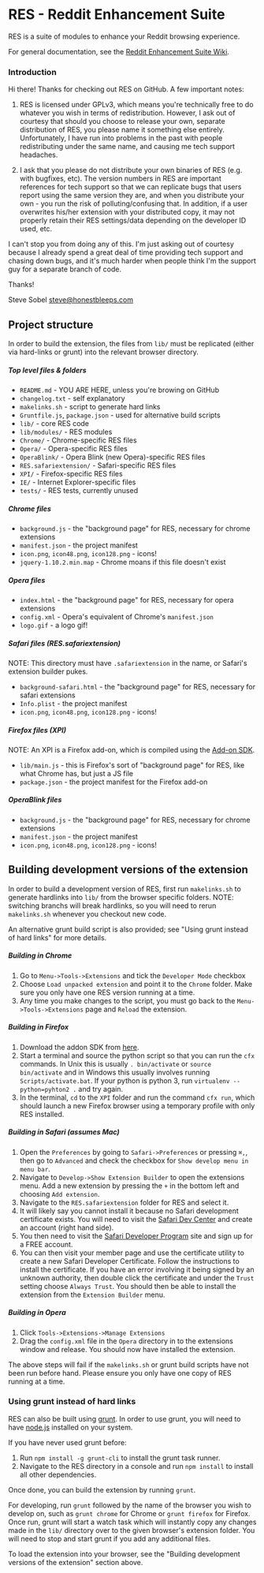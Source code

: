 # RES - Reddit Enhancement Suite

RES is a suite of modules to enhance your Reddit browsing experience.

For general documentation, see the [Reddit Enhancement Suite Wiki](http://redditenhancementsuite.com:8080/wiki/).

### Introduction

Hi there! Thanks for checking out RES on GitHub. A few important notes:

1. RES is licensed under GPLv3, which means you're technically free to do whatever you wish in terms of redistribution. However, I ask out of courtesy that should you choose to release your own, separate distribution of RES, you please name it something else entirely. Unfortunately, I have run into problems in the past with people redistributing under the same name, and causing me tech support headaches.

2. I ask that you please do not distribute your own binaries of RES (e.g. with bugfixes, etc). The version numbers in RES are important references for tech support so that we can replicate bugs that users report using the same version they are, and when you distribute your own - you run the risk of polluting/confusing that. In addition, if a user overwrites his/her extension with your distributed copy, it may not properly retain their RES settings/data depending on the developer ID used, etc.

I can't stop you from doing any of this. I'm just asking out of courtesy because I already spend a great deal of time providing tech support and chasing down bugs, and it's much harder when people think I'm the support guy for a separate branch of code.

Thanks!

Steve Sobel
steve@honestbleeps.com

## Project structure

In order to build the extension, the files from `lib/` must be replicated (either via hard-links or grunt) into the relevant browser directory.

##### Top level files & folders

- `README.md` - YOU ARE HERE, unless you're browing on GitHub
- `changelog.txt` - self explanatory
- `makelinks.sh` - script to generate hard links
- `Gruntfile.js`, `package.json` - used for alternative build scripts
- `lib/` - core RES code
- `lib/modules/` - RES modules
- `Chrome/` - Chrome-specific RES files
- `Opera/` - Opera-specific RES files
- `OperaBlink/` - Opera Blink (new Opera)-specific RES files
- `RES.safariextension/` - Safari-specific RES files
- `XPI/` - Firefox-specific RES files
- `IE/` - Internet Explorer-specific files
- `tests/` - RES tests, currently unused

##### Chrome files

  - `background.js` - the "background page" for RES, necessary for chrome extensions
  - `manifest.json` - the project manifest
  - `icon.png`, `icon48.png`, `icon128.png` - icons!
  - `jquery-1.10.2.min.map` - Chrome moans if this file doesn't exist

##### Opera files

  - `index.html` - the "background page" for RES, necessary for opera extensions
  - `config.xml` - Opera's equivalent of Chrome's `manifest.json`
  - `logo.gif` - a logo gif!

##### Safari files (RES.safariextension)
NOTE: This directory must have `.safariextension` in the name, or Safari's extension builder pukes.

  - `background-safari.html` - the "background page" for RES, necessary for safari extensions
  - `Info.plist` - the project manifest
  - `icon.png`, `icon48.png`, `icon128.png` - icons!

##### Firefox files (XPI)
NOTE: An XPI is a Firefox add-on, which is compiled using the [Add-on SDK](https://developer.mozilla.org/en-US/Add-ons/SDK).

  - `lib/main.js` - this is Firefox's sort of "background page" for RES, like what Chrome has, but just a JS file
  - `package.json` - the project manifest for the Firefox add-on

##### OperaBlink files

  - `background.js` - the "background page" for RES, necessary for chrome extensions
  - `manifest.json` - the project manifest
  - `icon.png`, `icon48.png`, `icon128.png` - icons!

## Building development versions of the extension

In order to build a development version of RES, first run `makelinks.sh` to generate hardlinks into `lib/` from the browser specific folders. NOTE: switching branchs will break hardlinks, so you will need to rerun `makelinks.sh` whenever you checkout new code.

An alternative grunt build script is also provided; see "Using grunt instead of hard links" for more details.

##### Building in Chrome

  1. Go to `Menu->Tools->Extensions` and tick the `Developer Mode` checkbox
  2. Choose `Load unpacked extension` and point it to the `Chrome` folder. Make sure you only have one RES version running at a time.
  3. Any time you make changes to the script, you must go back to the `Menu->Tools->Extensions` page and ``Reload`` the extension.

##### Building in Firefox

  1. Download the addon SDK from [here](https://ftp.mozilla.org/pub/mozilla.org/labs/jetpack/jetpack-sdk-latest.zip).
  2. Start a terminal and source the python script so that you can run the ``cfx`` commands. In Unix this is usually ``. bin/activate`` or ``source bin/activate`` and in Windows this usually involves running ``Scripts/activate.bat``. If your python is python 3, run ``virtualenv --python=pyhton2 .`` and try again.
  3. In the terminal, ``cd`` to the ``XPI`` folder and run the command ``cfx run``, which should launch a new Firefox browser using a temporary profile with only RES installed.

##### Building in Safari (assumes Mac)

  1. Open the ``Preferences`` by going to ``Safari->Preferences`` or pressing ``⌘,``, then go to ``Advanced`` and check the checkbox for ``Show develop menu in menu bar``.
  2. Navigate to ``Develop->Show Extension Builder`` to open the extensions menu. Add a new extension by pressing the ``+`` in the bottom left and choosing ``Add extension``.
  3. Navigate to the ``RES.safariextension`` folder for RES and select it.
  4. It will likely say you cannot install it because no Safari development certificate exists. You will need to visit the [Safari Dev Center](https://developer.apple.com/devcenter/safari/index.action) and create an account (right hand side).
  5. You then need to visit the [Safari Developer Program](https://developer.apple.com/programs/safari/) site and sign up for a FREE account.
  6. You can then visit your member page and use the certificate utility to create a new Safari Developer Certificate. Follow the instructions to install the certificate. If you have an error involving it being signed by an unknown authority, then double click the certificate and under the ``Trust`` setting choose ``Always Trust``. You should then be able to install the extension from the ``Extension Builder`` menu.

##### Building in Opera

  1. Click ``Tools->Extensions->Manage Extensions``
  2. Drag the ``config.xml`` file in the ``Opera`` directory in to the extensions window and release. You should now have installed the extension.

The above steps will fail if the `makelinks.sh` or grunt build scripts have not been run before hand. Please ensure you only have one copy of RES running at a time.

### Using grunt instead of hard links

RES can also be built using [grunt](http://gruntjs.com/). In order to use grunt, you will need to have [node.js](http://nodejs.org/) installed on your system.

If you have never used grunt before:

1. Run `npm install -g grunt-cli` to install the grunt task runner.
2. Navigate to the RES directory in a console and run `npm install` to install all other dependencies.

Once done, you can build the extension by running `grunt`.

For developing, run `grunt` followed by the name of the browser you wish to develop on, such as `grunt chrome` for Chrome or `grunt firefox` for Firefox. Once run, grunt will start a watch task which will instantly copy any changes made in the `lib/` directory over to the given browser's extension folder. You will need to stop and start grunt if you add any additional files.

To load the extension into your browser, see the "Building development versions of the extension" section above.
